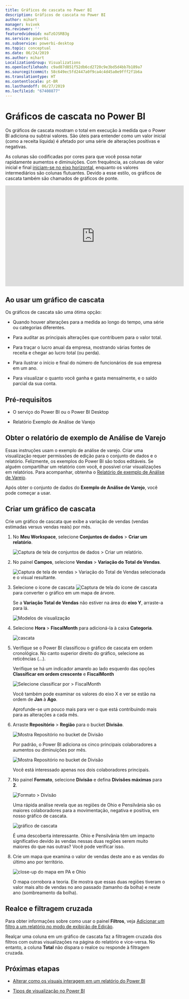 ```yaml
---
title: Gráficos de cascata no Power BI
description: Gráficos de cascata no Power BI
author: mihart
manager: kvivek
ms.reviewer: ''
featuredvideoid: maTzOJSRB3g
ms.service: powerbi
ms.subservice: powerbi-desktop
ms.topic: conceptual
ms.date: 06/24/2019
ms.author: mihart
LocalizationGroup: Visualizations
ms.openlocfilehash: c9ad87d851f52db6cd2720c9e3bd5d4bb7b189a7
ms.sourcegitcommit: 58c649ec5fd2447a0f9ca4c4d45a0e9fff2f1b6a
ms.translationtype: HT
ms.contentlocale: pt-BR
ms.lasthandoff: 06/27/2019
ms.locfileid: "67408877"
---
```

# <a name="waterfall-charts-in-power-bi"></a>Gráficos de cascata no Power BI

Os gráficos de cascata mostram o total em execução à medida que o Power BI adiciona ou subtrai valores. São úteis para entender como um valor inicial (como a receita líquida) é afetado por uma série de alterações positivas e negativas.

As colunas são codificadas por cores para que você possa notar rapidamente aumentos e diminuições. Com frequência, as colunas de valor inicial e final [iniciam-se no eixo horizontal](https://support.office.com/article/Create-a-waterfall-chart-in-Office-2016-for-Windows-8de1ece4-ff21-4d37-acd7-546f5527f185#BKMK_Float "iniciam-se no eixo horizontal"), enquanto os valores intermediários são colunas flutuantes. Devido a esse estilo, os gráficos de cascata também são chamados de gráficos de ponte.

<iframe width="560" height="315" src="https://www.youtube.com/embed/qKRZPBnaUXM" frameborder="0" allow="autoplay; encrypted-media" allowfullscreen></iframe>

## <a name="when-to-use-a-waterfall-chart"></a>Ao usar um gráfico de cascata

Os gráficos de cascata são uma ótima opção:

* Quando houver alterações para a medida ao longo do tempo, uma série ou categorias diferentes.

* Para auditar as principais alterações que contribuem para o valor total.

* Para traçar o lucro anual da empresa, mostrando várias fontes de receita e chegar ao lucro total (ou perda).

* Para ilustrar o início e final do número de funcionários de sua empresa em um ano.

* Para visualizar o quanto você ganha e gasta mensalmente, e o saldo parcial da sua conta.

## <a name="prerequisites"></a>Pré-requisitos

* O serviço do Power BI ou o Power BI Desktop

* Relatório Exemplo de Análise de Varejo

## <a name="get-the-retail-analysis-sample-report"></a>Obter o relatório de exemplo de Análise de Varejo

Essas instruções usam o exemplo de análise de varejo. Criar uma visualização requer permissões de edição para o conjunto de dados e o relatório. Felizmente, os exemplos do Power BI são todos editáveis. Se alguém compartilhar um relatório com você, é possível criar visualizações em relatórios. Para acompanhar, obtenha o [Relatório de exemplo de Análise de Varejo](../sample-datasets.md).

Após obter o conjunto de dados do **Exemplo de Análise de Varejo**, você pode começar a usar.

## <a name="create-a-waterfall-chart"></a>Criar um gráfico de cascata

Crie um gráfico de cascata que exibe a variação de vendas (vendas estimadas versus vendas reais) por mês.

1. No **Meu Workspace**, selecione **Conjuntos de dados** > **Criar um relatório**.

    ![Captura de tela de conjuntos de dados > Criar um relatório.](media/power-bi-visualization-waterfall-charts/power-bi-create-a-report.png)

1. No painel **Campos**, selecione **Vendas** > **Variação do Total de Vendas**.

   ![Captura de tela de vendas > Variação do Total de Vendas selecionada e o visual resultante.](media/power-bi-visualization-waterfall-charts/power-bi-first-value.png)

1. Selecione o ícone de cascata ![Captura de tela do ícone de cascata](media/power-bi-visualization-waterfall-charts/power-bi-waterfall-icon.png) para converter o gráfico em um mapa de árvore.

    Se a **Variação Total de Vendas** não estiver na área do **eixo Y**, arraste-a para lá.

    ![Modelos de visualização](media/power-bi-visualization-waterfall-charts/convertwaterfall.png)

1. Selecione **Hora** > **FiscalMonth** para adicioná-la à caixa **Categoria**.

    ![cascata](media/power-bi-visualization-waterfall-charts/power-bi-waterfall.png)

1. Verifique se o Power BI classificou o gráfico de cascata em ordem cronológica. No canto superior direito do gráfico, selecione as reticências (...).

    Verifique se há um indicador amarelo ao lado esquerdo das opções **Classificar em ordem crescente** e **FiscalMonth**

    ![Selecione classificar por > FiscalMonth](media/power-bi-visualization-waterfall-charts/power-bi-sort-by.png)

    Você também pode examinar os valores do eixo X e ver se estão na ordem de **Jan** à **Ago**.

    Aprofunde-se um pouco mais para ver o que está contribuindo mais para as alterações a cada mês.

1. Arraste **Repositório** > **Região** para o bucket **Divisão**.

    ![Mostra Repositório no bucket de Divisão](media/power-bi-visualization-waterfall-charts/power-bi-waterfall-breakdown.png)

    Por padrão, o Power BI adiciona os cinco principais colaboradores a aumentos ou diminuições por mês.

    ![Mostra Repositório no bucket de Divisão](media/power-bi-visualization-waterfall-charts/power-bi-waterfall-breakdown-initial.png)

    Você está interessado apenas nos dois colaboradores principais.

1. No painel **Formato**, selecione **Divisão** e defina **Divisões máximas** para **2**.

    ![Formato > Divisão](media/power-bi-visualization-waterfall-charts/power-bi-waterfall-breakdown-maximum.png)

    Uma rápida análise revela que as regiões de Ohio e Pensilvânia são os maiores colaboradores para a movimentação, negativa e positiva, em nosso gráfico de cascata.

    ![gráfico de cascata](media/power-bi-visualization-waterfall-charts/power-bi-waterfall-axis.png)

    É uma descoberta interessante. Ohio e Pensilvânia têm um impacto significativo devido às vendas nessas duas regiões serem muito maiores do que nas outras? Você pode verificar isso.

1. Crie um mapa que examina o valor de vendas deste ano e as vendas do último ano por território.

    ![close-up do mapa em PA e Ohio](media/power-bi-visualization-waterfall-charts/power-bi-map.png)

    O mapa corrobora a teoria. Ele mostra que essas duas regiões tiveram o valor mais alto de vendas no ano passado (tamanho da bolha) e neste ano (sombreamento da bolha).

## <a name="highlighting-and-cross-filtering"></a>Realce e filtragem cruzada

Para obter informações sobre como usar o painel **Filtros**, veja [Adicionar um filtro a um relatório no modo de exibição de Edição](../power-bi-report-add-filter.md).

Realçar uma coluna em um gráfico de cascata faz a filtragem cruzada dos filtros com outras visualizações na página do relatório e vice-versa. No entanto, a coluna **Total** não dispara o realce ou responde à filtragem cruzada.

## <a name="next-steps"></a>Próximas etapas

* [Alterar como os visuais interagem em um relatório do Power BI](../service-reports-visual-interactions.md)

* [Tipos de visualização no Power BI](power-bi-visualization-types-for-reports-and-q-and-a.md)
